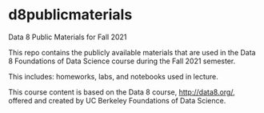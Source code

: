 # d8publicmaterials

Data 8 Public Materials for Fall 2021

This repo contains the publicly available materials that are used in the Data 8 Foundations of Data Science course during the Fall 2021 semester.

This includes: homeworks, labs, and notebooks used in lecture.

This course content is based on the Data 8 course, http://data8.org/, offered and created by UC Berkeley Foundations of Data Science.
